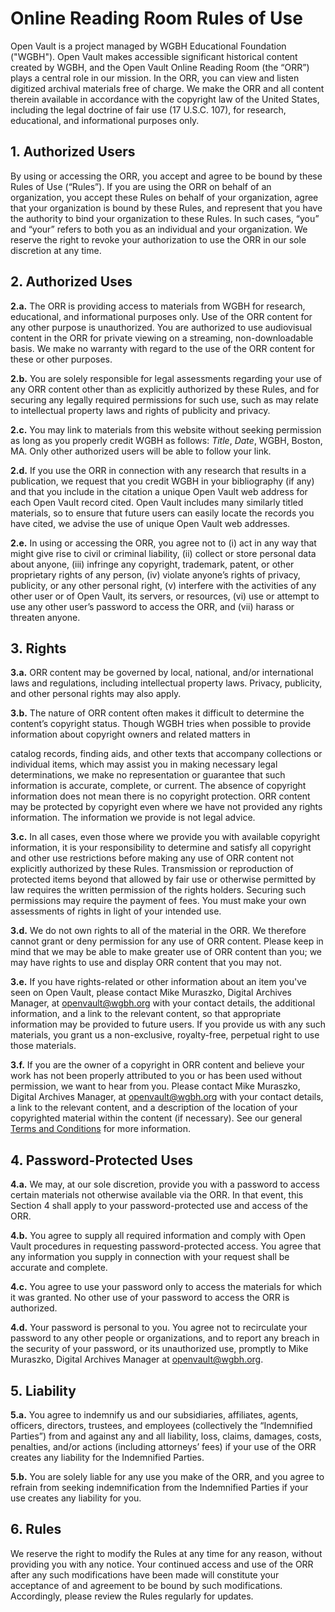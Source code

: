 # Online Reading Room Rules of Use

Open Vault is a project managed by WGBH Educational Foundation ("WGBH"). Open
Vault makes accessible significant historical content created by WGBH, and the
Open Vault Online Reading Room (the “ORR”) plays a central role in our mission.
In the ORR, you can view and listen digitized archival materials free of
charge. We make the ORR and all content therein available in accordance with
the copyright law of the United States, including the legal doctrine of fair
use (17 U.S.C. 107), for research, educational, and informational purposes only.

## 1. Authorized Users

By using or accessing the ORR, you accept and agree to be bound by these Rules
of Use (“Rules”). If you are using the ORR on behalf of an organization, you
accept these Rules on behalf of your organization, agree that your organization
is bound by these Rules, and represent that you have the authority to bind your
organization to these Rules. In such cases, “you” and “your” refers to both you
as an individual and your organization. We reserve the right to revoke your
authorization to use the ORR in our sole discretion at any time.

## 2. Authorized Uses

**2.a.** The ORR is providing access to materials from WGBH for research,
educational, and informational purposes only. Use of the ORR content for any
other purpose is unauthorized. You are authorized to use audiovisual content in
the ORR for private viewing on a streaming, non-downloadable basis. We make no
warranty with regard to the use of the ORR content for these or other purposes.

**2.b.** You are solely responsible for legal assessments regarding your use of any
ORR content other than as explicitly authorized by these Rules, and for
securing any legally required permissions for such use,
such as may relate to intellectual property laws and rights of publicity and
privacy.

**2.c.** You may link to materials from this website without seeking permission as
long as you properly credit WGBH as follows: *Title*, *Date*, WGBH, Boston, MA.
Only other authorized users will be able to follow your link.

**2.d.** If you use the ORR in connection with any research that results in a
publication, we request that you credit WGBH in your bibliography (if any) and
that you include in the citation a unique Open Vault web address for each Open
Vault record cited. Open Vault includes many similarly titled materials, so to
ensure that future users can easily locate the records you have cited, we
advise the use of unique Open Vault web addresses.

**2.e.** In using or accessing the ORR, you agree not to (i) act in any way that
might give rise to civil or criminal liability, (ii) collect or store personal
data about anyone, (iii) infringe any copyright, trademark, patent, or other
proprietary rights of any person, (iv) violate anyone’s rights of privacy,
publicity, or any other personal right, (v) interfere with the activities of
any other user or of Open Vault, its servers, or resources, (vi) use or attempt
to use any other user’s password to access the ORR, and (vii) harass or
threaten anyone.

## 3. Rights

**3.a.** ORR content may be governed by local, national, and/or international laws
and regulations, including intellectual property laws. Privacy, publicity, and
other personal rights may also apply.

**3.b.** The nature of ORR content often makes it difficult to determine the
content’s copyright status. Though WGBH tries when possible to provide
information about copyright owners and related matters in

catalog records, finding aids, and other texts that accompany collections or
individual items, which may assist you in making necessary legal
determinations, we make no representation or guarantee that such information is
accurate, complete, or current. The absence of copyright information does not
mean there is no copyright protection. ORR content may be protected by
copyright even where we have not provided any rights information. The
information we provide is not legal advice.

**3.c.** In all cases, even those where we provide you with available copyright
information, it is your responsibility to determine and satisfy all copyright
and other use restrictions before making any use of ORR content not explicitly
authorized by these Rules. Transmission or reproduction of protected items
beyond that allowed by fair use or otherwise permitted by law requires the
written permission of the rights holders. Securing such permissions may require
the payment of fees. You must make your own assessments of rights in light of
your intended use.

**3.d.** We do not own rights to all of the material in the ORR. We therefore
cannot grant or deny permission for any use of ORR content. Please keep in mind
that we may be able to make greater use of ORR content than you; we may have
rights to use and display ORR content that you may not.

**3.e.** If you have rights-related or other information about an item you've seen
on Open Vault, please contact Mike Muraszko, Digital Archives Manager, at
[openvault@wgbh.org](mailto:openvault@wgbh.org) with your contact details, the additional information, and a
link to the relevant content, so that appropriate information may be provided
to future users. If you provide us with any such materials, you grant us a
non-exclusive, royalty-free, perpetual right to use those materials.

**3.f.** If you are the owner of a copyright in ORR content and believe your work
has not been properly attributed to you or has been used without permission, we
want to hear from you. Please contact Mike Muraszko, Digital Archives Manager,
at [openvault@wgbh.org](mailto:openvault@wgbh.org) with your contact details, a link to the relevant
content, and a description of the location of your copyrighted material within
the content (if necessary). See our general [Terms and Conditions](/terms-and-conditions) for more
information.

## 4. Password-Protected Uses

**4.a.** We may, at our sole discretion, provide you with a password to access
certain materials not otherwise available via the ORR. In that event, this
Section 4 shall apply to your password-protected use and access of the ORR.

**4.b.** You agree to supply all required information and comply with Open Vault
procedures in requesting password-protected access. You agree that any
information you supply in connection with your request shall be accurate and
complete.

**4.c.** You agree to use your password only to access the materials for which it
was granted. No other use of your password to access the ORR is authorized.

**4.d.** Your password is personal to you. You agree not to recirculate your
password to any other people or organizations, and to report any breach in the
security of your password, or its unauthorized use, promptly to Mike Muraszko,
Digital Archives Manager at [openvault@wgbh.org](mailto:openvault@wgbh.org).

## 5. Liability

**5.a.** You agree to indemnify us and our subsidiaries, affiliates, agents,
officers, directors, trustees, and employees (collectively the “Indemnified
Parties”) from and against any and all liability, loss, claims, damages, costs,
penalties, and/or actions (including attorneys’ fees) if your use of the ORR
creates any liability for the Indemnified Parties.

**5.b.** You are solely liable for any use you make of the ORR, and you agree to
refrain from seeking indemnification from the Indemnified Parties if your use
creates any liability for you.

## 6. Rules

We reserve the right to modify the Rules at any time for any reason, without
providing you with any notice. Your continued access and use of the ORR after
any such modifications have been made will constitute your acceptance of and
agreement to be bound by such modifications. Accordingly, please review the
Rules regularly for updates.
